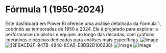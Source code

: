 # Fórmula 1 (1950-2024)
Este dashboard em Power BI oferece uma análise detalhada da Fórmula 1, cobrindo as temporadas de 1950 a 2024. Ele é projetado para explorar a performance de pilotos e equipes ao longo das décadas, com gráficos interativos e páginas dedicadas para análises mais específicas.
![image](https://github.com/user-attachments/assets/91b9a898-64aa-49ef-8fa9-3e7c36d0831f)
![{2F6ACD2F-947B-4848-8CA5-E8DB2D100238}](https://github.com/user-attachments/assets/5029229b-383f-4709-8186-4bef94b9319a)
![image](https://github.com/user-attachments/assets/ecf7bcbc-2ce0-4de0-95d3-bb9b3babb351)
![image](https://github.com/user-attachments/assets/5d0a1d56-26c6-4eb3-af2f-08e098dc6b42)




